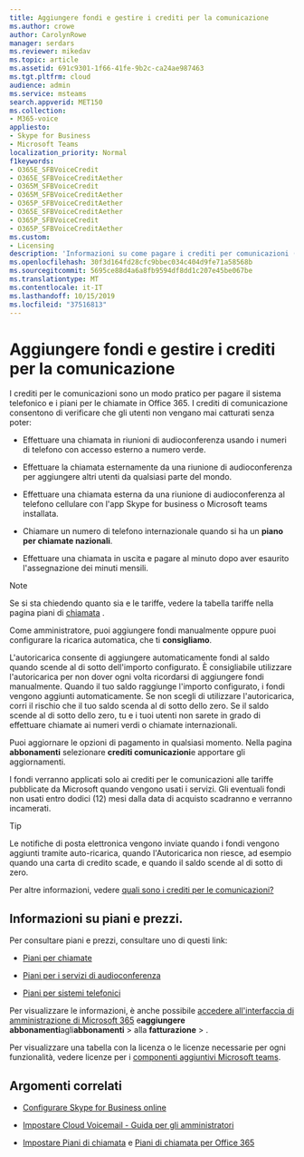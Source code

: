 ```yaml
---
title: Aggiungere fondi e gestire i crediti per la comunicazione
ms.author: crowe
author: CarolynRowe
manager: serdars
ms.reviewer: mikedav
ms.topic: article
ms.assetid: 691c9301-1f66-41fe-9b2c-ca24ae987463
ms.tgt.pltfrm: cloud
audience: admin
ms.service: msteams
search.appverid: MET150
ms.collection:
- M365-voice
appliesto:
- Skype for Business
- Microsoft Teams
localization_priority: Normal
f1keywords:
- O365E_SFBVoiceCredit
- O365E_SFBVoiceCreditAether
- O365M_SFBVoiceCredit
- O365M_SFBVoiceCreditAether
- O365P_SFBVoiceCreditAether
- O365E_SFBVoiceCreditAether
- O365P_SFBVoiceCredit
- O365P_SFBVoiceCreditAether
ms.custom:
- Licensing
description: 'Informazioni su come pagare i crediti per comunicazioni (consumo PSTN) per i servizi Skype for business e vedere i piani per consentire agli utenti di accedere a un sistema telefonico continuo. '
ms.openlocfilehash: 30f3d164fd28cfc9bbec034c404d9fe71a58568b
ms.sourcegitcommit: 5695ce88d4a6a8fb9594df8dd1c207e45be067be
ms.translationtype: MT
ms.contentlocale: it-IT
ms.lasthandoff: 10/15/2019
ms.locfileid: "37516813"
---
```

# <a name="add-funds-and-manage-communications-credits"></a>Aggiungere fondi e gestire i crediti per la comunicazione

I crediti per le comunicazioni sono un modo pratico per pagare il sistema telefonico e i piani per le chiamate in Office 365. I crediti di comunicazione consentono di verificare che gli utenti non vengano mai catturati senza poter:
  
- Effettuare una chiamata in riunioni di audioconferenza usando i numeri di telefono con accesso esterno a numero verde.
    
- Effettuare la chiamata esternamente da una riunione di audioconferenza per aggiungere altri utenti da qualsiasi parte del mondo.
    
- Effettuare una chiamata esterna da una riunione di audioconferenza al telefono cellulare con l'app Skype for business o Microsoft teams installata.
    
- Chiamare un numero di telefono internazionale quando si ha un **piano per chiamate nazionali**.
    
- Effettuare una chiamata in uscita e pagare al minuto dopo aver esaurito l'assegnazione dei minuti mensili.
    
> [!NOTE]
> Se si sta chiedendo quanto sia e le tariffe, vedere la tabella tariffe nella pagina piani di [chiamata](https://go.microsoft.com/fwlink/p/?LinkId=799523) .
  
Come amministratore, puoi aggiungere fondi manualmente oppure puoi configurare la ricarica automatica, che ti **consigliamo**.
  
L'autoricarica consente di aggiungere automaticamente fondi al saldo quando scende al di sotto dell'importo configurato. È consigliabile utilizzare l'autoricarica per non dover ogni volta ricordarsi di aggiungere fondi manualmente. Quando il tuo saldo raggiunge l'importo configurato, i fondi vengono aggiunti automaticamente. Se non scegli di utilizzare l'autoricarica, corri il rischio che il tuo saldo scenda al di sotto dello zero. Se il saldo scende al di sotto dello zero, tu e i tuoi utenti non sarete in grado di effettuare chiamate ai numeri verdi o chiamate internazionali.
  
Puoi aggiornare le opzioni di pagamento in qualsiasi momento. Nella pagina **abbonamenti** selezionare **crediti comunicazioni**e apportare gli aggiornamenti.
  
I fondi verranno applicati solo ai crediti per le comunicazioni alle tariffe pubblicate da Microsoft quando vengono usati i servizi. Gli eventuali fondi non usati entro dodici (12) mesi dalla data di acquisto scadranno e verranno incamerati.
  
> [!TIP]
> Le notifiche di posta elettronica vengono inviate quando i fondi vengono aggiunti tramite auto-ricarica, quando l'Autoricarica non riesce, ad esempio quando una carta di credito scade, e quando il saldo scende al di sotto di zero. 
  
Per altre informazioni, vedere [quali sono i crediti per le comunicazioni?](what-are-communications-credits.md)
  
## <a name="want-to-know-about-plans-and-pricing"></a>Informazioni su piani e prezzi.

Per consultare piani e prezzi, consultare uno di questi link:
  
- [Piani per chiamate](https://go.microsoft.com/fwlink/?LinkId=799761 )
    
- [Piani per i servizi di audioconferenza](https://go.microsoft.com/fwlink/?LinkId=799762 )
    
- [Piani per sistemi telefonici](https://go.microsoft.com/fwlink/?LinkId=799763)
    
Per visualizzare le informazioni, è anche possibile [accedere all'interfaccia di amministrazione di Microsoft 365](https://portal.office.com/adminportal/home?add=sub&amp;adminportal=1#/catalog) e**aggiungere abbonamenti**agli**abbonamenti** > alla **fatturazione** > .
  
Per visualizzare una tabella con la licenza o le licenze necessarie per ogni funzionalità, vedere licenze per i [componenti aggiuntivi Microsoft teams](teams-add-on-licensing/microsoft-teams-add-on-licensing.md).
  
## <a name="related-topics"></a>Argomenti correlati

- [Configurare Skype for Business online](/SkypeForBusiness/set-up-skype-for-business-online/set-up-skype-for-business-online)
    
- [Impostare Cloud Voicemail - Guida per gli amministratori](set-up-phone-system-voicemail.md)
    
- [Impostare Piani di chiamata](set-up-calling-plans.md) e [Piani di chiamata per Office 365](calling-plans-for-office-365.md)
        
 
 
